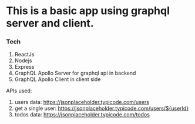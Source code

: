 # This is a basic app using graphql server and client.

### Tech
1. ReactJs
2. Nodejs
3. Express
4. GraphQL Apollo Server for graphql api in backend
5. GraphQL Apollo Client in client side

APIs used:
1. users data: https://jsonplaceholder.typicode.com/users
2. get a single user: https://jsonplaceholder.typicode.com/users/${userId}
3. todos data: https://jsonplaceholder.typicode.com/todos
